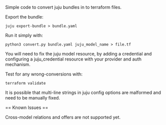 Simple code to convert juju bundles in to terraform files.

Export the bundle:

```
juju export-bundle > bundle.yaml
```

Run it simply with: 

```
python3 convert.py bundle.yaml juju_model_name > file.tf
```

You will need to fix the juju model resource, by adding a credential and
configuring a juju_credential resource with your provider and auth mechanism.

Test for any wrong-conversions with:

```
terraform validate
```

It is possible that multi-line strings in juju config options are malformed
and need to be manually fixed.

== Known Issues ==

Cross-model relations and offers are not supported yet.
